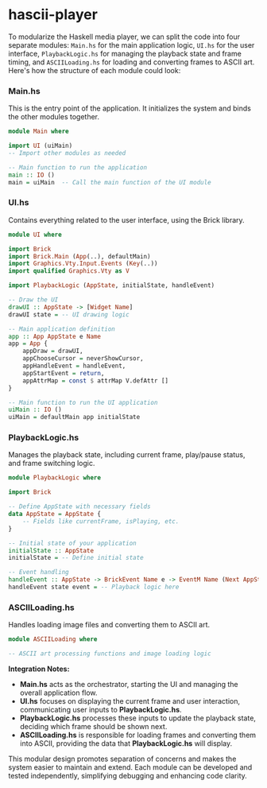# hascii-player

To modularize the Haskell media player, we can split the code into four separate modules: `Main.hs` for the main application logic, `UI.hs` for the user interface, `PlaybackLogic.hs` for managing the playback state and frame timing, and `ASCIILoading.hs` for loading and converting frames to ASCII art. Here's how the structure of each module could look:

### Main.hs
This is the entry point of the application. It initializes the system and binds the other modules together.

```haskell
module Main where

import UI (uiMain)
-- Import other modules as needed

-- Main function to run the application
main :: IO ()
main = uiMain  -- Call the main function of the UI module
```

### UI.hs
Contains everything related to the user interface, using the Brick library.

```haskell
module UI where

import Brick
import Brick.Main (App(..), defaultMain)
import Graphics.Vty.Input.Events (Key(..))
import qualified Graphics.Vty as V

import PlaybackLogic (AppState, initialState, handleEvent)

-- Draw the UI
drawUI :: AppState -> [Widget Name]
drawUI state = -- UI drawing logic

-- Main application definition
app :: App AppState e Name
app = App {
    appDraw = drawUI,
    appChooseCursor = neverShowCursor,
    appHandleEvent = handleEvent,
    appStartEvent = return,
    appAttrMap = const $ attrMap V.defAttr []
}

-- Main function to run the UI application
uiMain :: IO ()
uiMain = defaultMain app initialState
```

### PlaybackLogic.hs
Manages the playback state, including current frame, play/pause status, and frame switching logic.

```haskell
module PlaybackLogic where

import Brick

-- Define AppState with necessary fields
data AppState = AppState {
    -- Fields like currentFrame, isPlaying, etc.
}

-- Initial state of your application
initialState :: AppState
initialState = -- Define initial state

-- Event handling
handleEvent :: AppState -> BrickEvent Name e -> EventM Name (Next AppState)
handleEvent state event = -- Playback logic here
```

### ASCIILoading.hs
Handles loading image files and converting them to ASCII art.

```haskell
module ASCIILoading where

-- ASCII art processing functions and image loading logic
```

**Integration Notes:**

- **Main.hs** acts as the orchestrator, starting the UI and managing the overall application flow.
- **UI.hs** focuses on displaying the current frame and user interaction, communicating user inputs to **PlaybackLogic.hs**.
- **PlaybackLogic.hs** processes these inputs to update the playback state, deciding which frame should be shown next.
- **ASCIILoading.hs** is responsible for loading frames and converting them into ASCII, providing the data that **PlaybackLogic.hs** will display.

This modular design promotes separation of concerns and makes the system easier to maintain and extend. Each module can be developed and tested independently, simplifying debugging and enhancing code clarity.